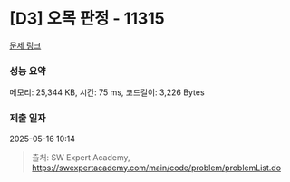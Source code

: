 # [D3] 오목 판정 - 11315 

[문제 링크](https://swexpertacademy.com/main/code/problem/problemDetail.do?contestProbId=AXaSUPYqPYMDFASQ) 

### 성능 요약

메모리: 25,344 KB, 시간: 75 ms, 코드길이: 3,226 Bytes

### 제출 일자

2025-05-16 10:14



> 출처: SW Expert Academy, https://swexpertacademy.com/main/code/problem/problemList.do
